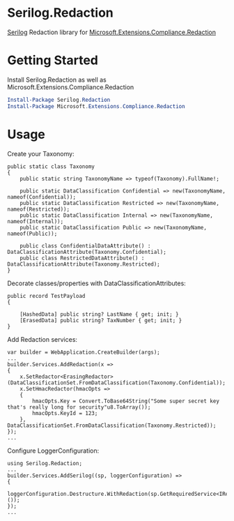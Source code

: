 # Serilog.Redaction 
[Serilog](https://serilog.net) Redaction library for [Microsoft.Extensions.Compliance.Redaction](https://learn.microsoft.com/en-us/dotnet/api/microsoft.extensions.compliance.redaction)

# Getting Started
Install Serilog.Redaction as well as Microsoft.Extensions.Compliance.Redaction 
```powershell
Install-Package Serilog.Redaction
Install-Package Microsoft.Extensions.Compliance.Redaction 
```

# Usage
Create your Taxonomy:
```
public static class Taxonomy
{
    public static string TaxonomyName => typeof(Taxonomy).FullName!;
    
    public static DataClassification Confidential => new(TaxonomyName, nameof(Confidential));
    public static DataClassification Restricted => new(TaxonomyName, nameof(Restricted));
    public static DataClassification Internal => new(TaxonomyName, nameof(Internal));
    public static DataClassification Public => new(TaxonomyName, nameof(Public));
    
    public class ConfidentialDataAttribute() : DataClassificationAttribute(Taxonomy.Confidential);
    public class RestrictedDataAttribute() : DataClassificationAttribute(Taxonomy.Restricted);
}
```
Decorate classes/properties with DataClassificationAttributes:
```
public record TestPayload
{

    [HashedData] public string? LastName { get; init; }
    [ErasedData] public string? TaxNumber { get; init; }
}
```
Add Redaction services:
```
var builder = WebApplication.CreateBuilder(args);
...
builder.Services.AddRedaction(x =>
{
    x.SetRedactor<ErasingRedactor>(DataClassificationSet.FromDataClassification(Taxonomy.Confidential));
    x.SetHmacRedactor(hmacOpts =>
    {
        hmacOpts.Key = Convert.ToBase64String("Some super secret key that's really long for security"u8.ToArray());
        hmacOpts.KeyId = 123;
    }, DataClassificationSet.FromDataClassification(Taxonomy.Restricted));
});
...
```
Configure LoggerConfiguration:
```
using Serilog.Redaction;
...
builder.Services.AddSerilog((sp, loggerConfiguration) =>
{
    loggerConfiguration.Destructure.WithRedaction(sp.GetRequiredService<IRedactorProvider>());
});
...
```